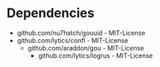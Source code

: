 # Dependencies
* github.com/nu7hatch/gouuid - MIT-License
* github.com/lytics/confl - MIT-License
	* github.com/araddon/gou - MIT-License
		* github.com/lytics/logrus - MIT-License
